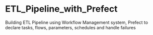 # ETL_Pipeline_with_Prefect
Building ETL Pipeline using Workflow Management system, Prefect to declare tasks, flows, parameters, schedules and handle failures
